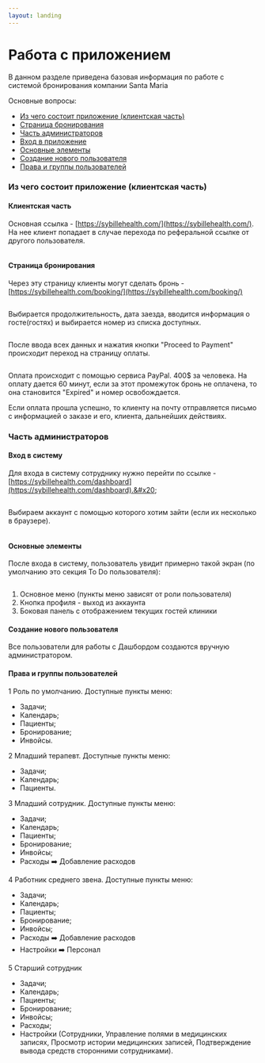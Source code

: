 ```yaml
---
layout: landing
---
```


# Работа с приложением

В данном разделе приведена базовая информация по работе с системой бронирования компании Santa Maria

Основные вопросы:

* [Из чего состоит приложение (клиентская часть)](work-with-dashboard.md#client-admin-parts)
* [Страница бронирования](work-with-dashboard.md#booking-page)
* [Часть администраторов](work-with-dashboard.md#admin-section)
* [Вход в приложение](work-with-dashboard.md#admin-login)
* [Основные элементы](work-with-dashboard.md#basic-elements)
* [Создание нового пользователя](work-with-dashboard.md#create-new-user)
* [Права и группы пользователей](work-with-dashboard.md#staff-roles)

### Из чего состоит приложение (клиентская часть) <a href="#client-admin-parts" id="client-admin-parts"></a>

#### Клиентская часть

Основная ссылка - [https://sybillehealth.com/](https://sybillehealth.com/). На нее клиент попадает в случае перехода по реферальной ссылке от другого пользователя.&#x20;

<figure><img src="../../.gitbook/assets/image (4) (1) (1) (1) (1).png" alt=""><figcaption></figcaption></figure>

#### Страница бронирования  <a href="#booking-page" id="booking-page"></a>

Через эту страницу клиенты могут сделать бронь - [https://sybillehealth.com/booking/](https://sybillehealth.com/booking/)

<figure><img src="../../.gitbook/assets/image (5) (1) (1) (1).png" alt=""><figcaption></figcaption></figure>

Выбирается продолжительность, дата заезда, вводится информация о госте(гостях) и выбирается номер из списка доступных.&#x20;

<figure><img src="../../.gitbook/assets/image (2) (1).png" alt=""><figcaption></figcaption></figure>

После ввода всех данных и нажатия кнопки "Proceed to Payment" происходит переход на страницу оплаты.

<figure><img src="../../.gitbook/assets/image (3) (1) (1) (1).png" alt=""><figcaption></figcaption></figure>

Оплата происходит с помощью сервиса PayPal. 400$ за человека. На оплату дается 60 минут, если за этот промежуток бронь не оплачена, то она становится "Expired" и номер освобождается.&#x20;

Если оплата прошла успешно, то клиенту на почту отправляется письмо с информацией о заказе и его, клиента, дальнейших действиях.



### Часть администраторов <a href="#admin-section" id="admin-section"></a>

#### Вход в систему <a href="#admin-login" id="admin-login"></a>

Для входа в систему сотруднику нужно перейти по ссылке - [https://sybillehealth.com/dashboard](https://sybillehealth.com/dashboard).&#x20;

<figure><img src="../../.gitbook/assets/image (1) (1) (1) (1).png" alt=""><figcaption></figcaption></figure>

Выбираем аккаунт с помощью которого хотим зайти (если их несколько в браузере).

<figure><img src="../../.gitbook/assets/image (6) (1).png" alt=""><figcaption></figcaption></figure>

#### Основные элементы <a href="#basic-elements" id="basic-elements"></a>

После входа в систему, пользователь увидит примерно такой экран (по умолчанию это секция To Do пользователя):

<figure><img src="../../.gitbook/assets/image (7) (1).png" alt=""><figcaption></figcaption></figure>

1. Основное меню (пункты меню зависят от роли пользователя)
2. Кнопка профиля - выход из аккаунта
3. Боковая панель с отображением текущих гостей клиники

#### Создание нового пользователя <a href="#create-new-user" id="create-new-user"></a>

Все пользователи для работы с Дашбордом создаются вручную администратором.

#### Права и группы пользователей <a href="#staff-roles" id="staff-roles"></a>

1 Роль по умолчанию. Доступные пункты меню:

* Задачи;
* Календарь;
* Пациенты;
* Бронирование;
* Инвойсы.

2 Младший терапевт. Доступные пункты меню:

* Задачи;
* Календарь;
* Пациенты.

3 Младший сотрудник. Доступные пункты меню:

* Задачи;
* Календарь;
* Пациенты;
* Бронирование;
* Инвойсы;
* Расходы ➡️ Добавление расходов

4 Работник среднего звена. Доступные пункты меню:

* Задачи;
* Календарь;
* Пациенты;
* Бронирование;
* Инвойсы;
* Расходы ➡️ Добавление расходов
* Настройки ➡️ Персонал

5 Старший сотрудник

* Задачи;
* Календарь;
* Пациенты;
* Бронирование;
* Инвойсы;
* Расходы;
* Настройки (Сотрудники, Управление полями в медицинских записях, Просмотр истории медицинских записей, Подтверждение вывода средств сторонними сотрудниками).



